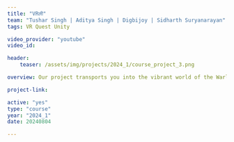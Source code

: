 ```yaml
---
title: "VRली"
team: "Tushar Singh | Aditya Singh | Digbijoy | Sidharth Suryanarayan"
tags: VR Quest Unity

video_provider: "youtube"
video_id:

header:
    teaser: /assets/img/projects/2024_1/course_project_3.png

overview: Our project transports you into the vibrant world of the Warli tribe through Virtual Reality. Dive into their stunning art and rich traditions in an immersive digital space that preserves their culture for the ages. Explore mesmerizing rituals, intricate designs, and the tribe’s deep connection to nature. Experience Warli life like never before!

project-link:

active: "yes"
type: "course"
year: "2024_1"
date: 20240804

---
```

